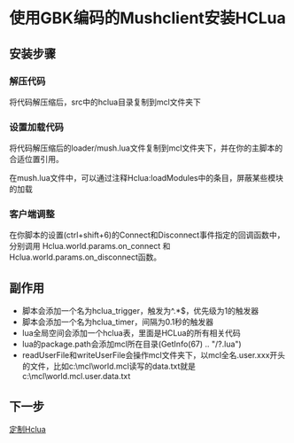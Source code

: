# 使用GBK编码的Mushclient安装HCLua
## 安装步骤
### 解压代码
将代码解压缩后，src中的hclua目录复制到mcl文件夹下
### 设置加载代码
将代码解压缩后的loader/mush.lua文件复制到mcl文件夹下，并在你的主脚本的合适位置引用。

在mush.lua文件中，可以通过注释Hclua:loadModules中的条目，屏蔽某些模块的加载

### 客户端调整

在你脚本的设置(ctrl+shift+6)的Connect和Disconnect事件指定的回调函数中，分别调用 Hclua.world.params.on_connect 和 Hclua.world.params.on_disconnect函数。


## 副作用
* 脚本会添加一个名为hclua_trigger，触发为^.*$，优先级为1的触发器
* 脚本会添加一个名为hclua_timer，间隔为0.1秒的触发器
* lua全局空间会添加一个hclua表，里面是HCLua的所有相关代码
* lua的package.path会添加mcl所在目录(GetInfo(67) .. "/?.lua")
* readUserFile和writeUserFile会操作mcl文件夹下，以mcl全名.user.xxx开头的文件，比如c:\mcl\world.mcl读写的data.txt就是 c:\mcl\world.mcl.user.data.txt


## 下一步

[定制Hclua](customize.md)